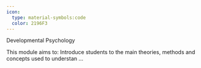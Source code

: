 ```yaml
---
icon:
  type: material-symbols:code
  color: 2196F3
---
```


Developmental Psychology

This module aims to: Introduce students to the main theories, methods and concepts used to understan ... 
